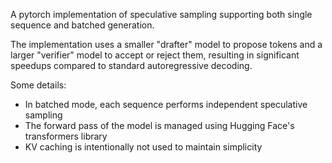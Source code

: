 A pytorch implementation of speculative sampling supporting both single sequence and batched generation.

The implementation uses a smaller "drafter" model to propose tokens and a larger "verifier" model to accept or reject them, resulting in significant speedups compared to standard autoregressive decoding.

Some details:
- In batched mode, each sequence performs independent speculative sampling
- The forward pass of the model is managed using Hugging Face's transformers library
- KV caching is intentionally not used to maintain simplicity
